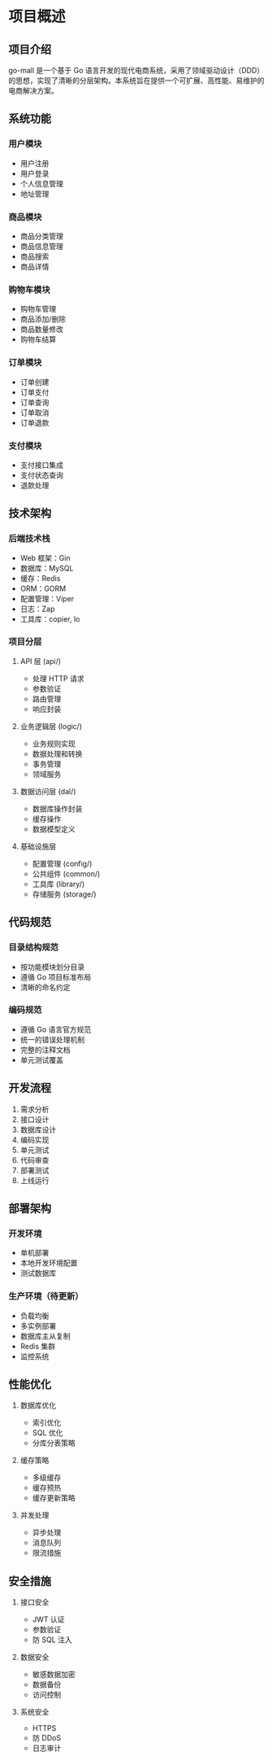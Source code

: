 # 项目概述

## 项目介绍

go-mall 是一个基于 Go 语言开发的现代电商系统，采用了领域驱动设计（DDD）的思想，实现了清晰的分层架构。本系统旨在提供一个可扩展、高性能、易维护的电商解决方案。

## 系统功能

### 用户模块

- 用户注册
- 用户登录
- 个人信息管理
- 地址管理

### 商品模块

- 商品分类管理
- 商品信息管理
- 商品搜索
- 商品详情

### 购物车模块

- 购物车管理
- 商品添加/删除
- 商品数量修改
- 购物车结算

### 订单模块

- 订单创建
- 订单支付
- 订单查询
- 订单取消
- 订单退款

### 支付模块

- 支付接口集成
- 支付状态查询
- 退款处理

## 技术架构

### 后端技术栈

- Web 框架：Gin
- 数据库：MySQL
- 缓存：Redis
- ORM：GORM
- 配置管理：Viper
- 日志：Zap
- 工具库：copier, lo

### 项目分层

1. API 层 (api/)
   - 处理 HTTP 请求
   - 参数验证
   - 路由管理
   - 响应封装

2. 业务逻辑层 (logic/)
   - 业务规则实现
   - 数据处理和转换
   - 事务管理
   - 领域服务

3. 数据访问层 (dal/)
   - 数据库操作封装
   - 缓存操作
   - 数据模型定义

4. 基础设施层
   - 配置管理 (config/)
   - 公共组件 (common/)
   - 工具库 (library/)
   - 存储服务 (storage/)

## 代码规范

### 目录结构规范

- 按功能模块划分目录
- 遵循 Go 项目标准布局
- 清晰的命名约定

### 编码规范

- 遵循 Go 语言官方规范
- 统一的错误处理机制
- 完整的注释文档
- 单元测试覆盖

## 开发流程

1. 需求分析
2. 接口设计
3. 数据库设计
4. 编码实现
5. 单元测试
6. 代码审查
7. 部署测试
8. 上线运行

## 部署架构

### 开发环境

- 单机部署
- 本地开发环境配置
- 测试数据库

### 生产环境（待更新）

- 负载均衡
- 多实例部署
- 数据库主从复制
- Redis 集群
- 监控系统

## 性能优化

1. 数据库优化
   - 索引优化
   - SQL 优化
   - 分库分表策略

2. 缓存策略
   - 多级缓存
   - 缓存预热
   - 缓存更新策略

3. 并发处理
   - 异步处理
   - 消息队列
   - 限流措施

## 安全措施

1. 接口安全
   - JWT 认证
   - 参数验证
   - 防 SQL 注入

2. 数据安全
   - 敏感数据加密
   - 数据备份
   - 访问控制

3. 系统安全
   - HTTPS
   - 防 DDoS
   - 日志审计
